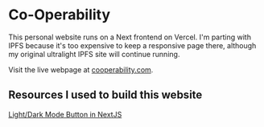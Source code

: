# Co-Operability

This personal website runs on a Next frontend on Vercel. I'm parting with IPFS because it's too expensive to keep a responsive page there, although my original ultralight IPFS site will continue running.

Visit the live webpage at [cooperability.com](cooperability.com).

## Resources I used to build this website

[Light/Dark Mode Button in NextJS](https://www.youtube.com/watch?v=optD7ns4ISQ)
